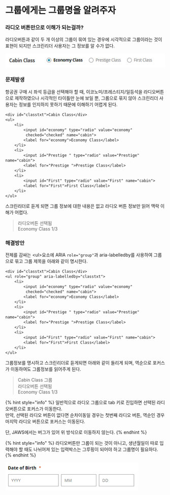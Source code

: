 # 그룹에게는 그룹명을 알려주자

### 라디오 버튼만으로 이해가 되는걸까?

라디오버튼과 같이 두 개 이상의 그룹이 묶여 있는 경우에 시각적으로 그룹이라는 것이 표현이 되지만 스크린리더 사용자는 그 정보를 알 수가 없다.

![](../../.gitbook/assets/508.png)

### 문제발생

항공권 구매 시 좌석 등급을 선택해야 할 때, 이코노미/프레스티지/일등석을 라디오버튼으로 제작하였으나 시각적인 타이틀만 눈에 보일 뿐, 그룹으로 묶지 않아 스크린리더 사용자는 정보를 인지하지 못하기 때문에 이해하기 어렵게 된다.

```markup
<div id="classtxt">Cabin Class</div>
<ul>
    <li>
        <input id="economy" type="radio" value="economy" 
         checked="checked" name="cabin">
        <label for="economy">Economy Class</label>
    </li>
    <li>
        <input id="Prestige " type="radio" value="Prestige" name="cabin">
        <label for="Prestige ">Prestige Class</label>
    </li>
    <li>
        <input id="First" type="radio" value="First" name="cabin">
        <label for="First">First Class</label>
    </li>
</ul>
```

스크린리더로 듣게 되면 그룹 정보에 대한 내용은 없고  라디오 버튼 정보만 읽어 맥락 이해가 어렵다.

> 라디오버튼 선택됨   
> Economy Class 1/3

### 해결방안

전체를 감싸는 &lt;ul&gt;요소에 ARIA `role="group"`과 aria-labelledby를 사용하여 그룹으로 묶고 그룹 제목을 아래와 같이 명시한다.

```markup
<div id="classtxt">Cabin Class</div>
<ul role="group" aria-labelledby="classtxt">
    <li>
        <input id="economy" type="radio" value="economy" 
         checked="checked" name="cabin">
        <label for="economy">Economy Class</label>
    </li>
    <li>
        <input id="Prestige " type="radio" value="Prestige" name="cabin">
        <label for="Prestige ">Prestige Class</label>
    </li>
    <li>
        <input id="First" type="radio" value="First" name="cabin">
        <label for="First">First Class</label>
    </li>
</ul>
```

그룹정보를 명시하고 스크린리더로 듣게되면 아래와 같이 들리게 되며, 역순으로 포커스가 이동하여도 그룹정보를 읽어주게 된다.

> Cabin Class 그룹  
> 라디오버튼 선택됨   
> Economy Class 1/3

{% hint style="info" %}
일반적으로 라디오 그룹으로 tab 키로 진입하면 선택된 라디오버튼으로 포커스가 이동한다.   
만약, 선택된 라디오 버튼이 없다면 순차이동일 경우는 첫번째 라디오 버튼, 역순인 경우 마지막 라디오 버튼으로 포커스는 이동된다.

단, JAWS에서는 버그가 있어 위 방식으로 이동하지 않는다.
{% endhint %}

{% hint style="info" %}
라디오버튼만 그룹이 되는 것이 아니고, 생년월일이 따로 입력해야 할 때도 나뉘어져 있는 입력박스는 그루핑이 되어야 하고 그룹명이 필요하다.
{% endhint %}

![](../../.gitbook/assets/image%20%2816%29.png)

